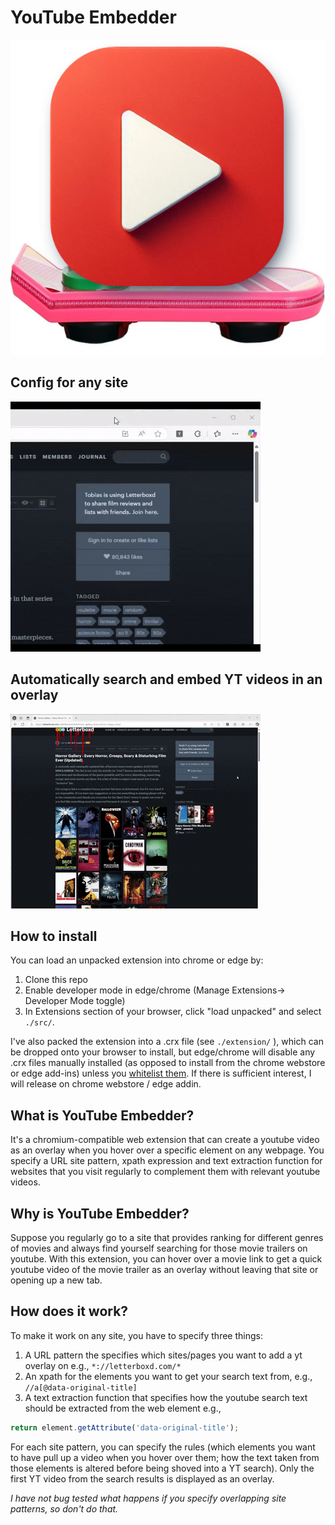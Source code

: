 
# YouTube Embedder
![configuring yt_embedder](https://github.com/dylanwalker/yt_embedder/blob/main/images/yt_embedder.png)
## Config for any site
![configuring yt_embedder](https://github.com/dylanwalker/yt_embedder/blob/main/images/yt_embedder1.gif)

## Automatically search and embed YT videos in an overlay
![running yt_embedder](https://github.com/dylanwalker/yt_embedder/blob/main/images/yt_embedder2.gif)

## How to install
You can load an unpacked extension into chrome or edge by:
1) Clone this repo
2) Enable developer mode in edge/chrome (Manage Extensions-> Developer Mode toggle)
3) In Extensions section of your browser, click "load unpacked" and select `./src/`.

I've also packed the extension into a .crx file (see `./extension/` ), which can be dropped onto your browser to install, but edge/chrome will disable any .crx files manually installed (as opposed to install from the chrome webstore or edge add-ins) unless you [whitelist them](https://techjourney.net/chrome-edge-disables-crx-installed-extensions-workarounds-to-turn-on/). If there is sufficient interest, I will release on chrome webstore / edge addin.

## What is YouTube Embedder?

It's a chromium-compatible web extension that can create a youtube video as an overlay when you hover over a specific element on any webpage. You specify a URL site pattern, xpath expression and text extraction function for websites that you visit regularly to complement them with relevant youtube videos. 

## Why is YouTube Embedder?

Suppose you regularly go to a site that provides ranking for different genres of movies and always find yourself searching for those movie trailers on youtube.  With this extension, you can hover over a movie link to get a quick youtube video of the movie trailer as an overlay without leaving that site or opening up a new tab.

## How does it work?

To make it work on any site, you have to specify three things:

1) A URL pattern the specifies which sites/pages you want to add a yt overlay on e.g., `*://letterboxd.com/*`
2) An xpath for the elements you want to get your search text from, e.g., `//a[@data-original-title]`
3) A text extraction function that specifies how the youtube search text should be extracted from the web element e.g., 
```javascript
return element.getAttribute('data-original-title');
```

For each site pattern, you can specify the rules (which elements you want to have pull up a video when you hover over them; how the text taken from those elements is altered before being shoved into a YT search). Only the first YT video from the search results is displayed as an overlay.   

*I have not bug tested what happens if you specify overlapping site patterns, so don't do that.*

